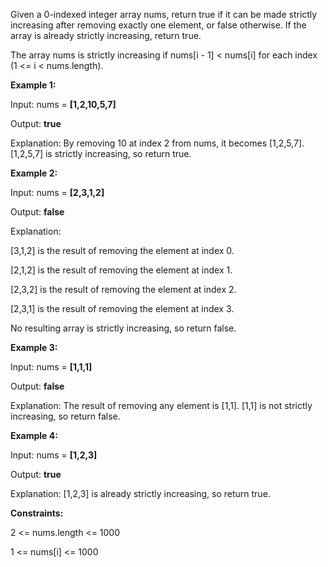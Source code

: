 Given a 0-indexed integer array nums, return true if it can be made strictly increasing after removing exactly one element, or false otherwise. If the array is already strictly increasing, return true.

The array nums is strictly increasing if nums[i - 1] < nums[i] for each index (1 <= i < nums.length).



**Example 1:**

Input: nums = **[1,2,10,5,7]**

Output: **true**

Explanation: By removing 10 at index 2 from nums, it becomes [1,2,5,7].
[1,2,5,7] is strictly increasing, so return true.

**Example 2:**

Input: nums = **[2,3,1,2]**

Output: **false**

Explanation:

[3,1,2] is the result of removing the element at index 0.

[2,1,2] is the result of removing the element at index 1.

[2,3,2] is the result of removing the element at index 2.

[2,3,1] is the result of removing the element at index 3.

No resulting array is strictly increasing, so return false.

**Example 3:**

Input: nums = **[1,1,1]**

Output: **false**

Explanation: The result of removing any element is [1,1].
[1,1] is not strictly increasing, so return false.

**Example 4:**

Input: nums = **[1,2,3]**

Output: **true**

Explanation: [1,2,3] is already strictly increasing, so return true.




**Constraints:**

2 <= nums.length <= 1000

1 <= nums[i] <= 1000